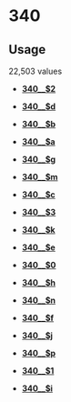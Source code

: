 # 340

## Usage

22,503 values

-   **[340\_\_$2](../../tags/340/340__2-1.md)**  

-   **[340\_\_$d](../../tags/340/340__d-2.md)**  

-   **[340\_\_$b](../../tags/340/340__b-3.md)**  

-   **[340\_\_$a](../../tags/340/340__a-4.md)**  

-   **[340\_\_$g](../../tags/340/340__g-5.md)**  

-   **[340\_\_$m](../../tags/340/340__m-6.md)**  

-   **[340\_\_$c](../../tags/340/340__c-7.md)**  

-   **[340\_\_$3](../../tags/340/340__3-8.md)**  

-   **[340\_\_$k](../../tags/340/340__k-9.md)**  

-   **[340\_\_$e](../../tags/340/340__e-10.md)**  

-   **[340\_\_$0](../../tags/340/340__0-11.md)**  

-   **[340\_\_$h](../../tags/340/340__h-12.md)**  

-   **[340\_\_$n](../../tags/340/340__n-13.md)**  

-   **[340\_\_$f](../../tags/340/340__f-14.md)**  

-   **[340\_\_$j](../../tags/340/340__j-15.md)**  

-   **[340\_\_$p](../../tags/340/340__p-16.md)**  

-   **[340\_\_$1](../../tags/340/340__1-17.md)**  

-   **[340\_\_$i](../../tags/340/340__i-18.md)**  


